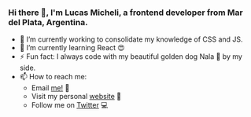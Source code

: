 ### Hi there 👋, I'm Lucas Micheli, a frontend developer from Mar del Plata, Argentina.

- 🔭 I’m currently working to consolidate my knowledge of CSS and JS.
- 🌱 I’m currently learning React 😍
- ⚡ Fun fact: I always code with my beautiful golden dog Nala 🐶 by my side.
- 📫 How to reach me:
  - Email [me!](mailto:hello@lucasmicheli.com) 📩
  - Visit my personal [website](https://lucasmicheli.com) 👀
  - Follow me on [Twitter](https://twitter.com/LucasMicheli) 💻
